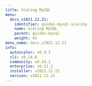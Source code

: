 ```yaml
---
title: Scaling MySQL
menu:
  docs_v2021.12.21:
    identifier: guides-mysql-scaling
    name: Scaling MySQL
    parent: guides-mysql
    weight: 43
menu_name: docs_v2021.12.21
info:
  autoscaler: v0.9.2
  cli: v0.24.0
  community: v0.24.2
  enterprise: v0.11.2
  installer: v2021.12.21
  version: v2021.12.21
---
```


